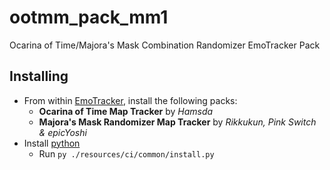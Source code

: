 # ootmm_pack_mm1

 Ocarina of Time/Majora's Mask Combination Randomizer EmoTracker Pack

## Installing

* From within [EmoTracker](http://emotracker.net), install the following packs:
  * **Ocarina of Time Map Tracker** by *Hamsda*
  * **Majora's Mask Randomizer Map Tracker** by *Rikkukun, Pink Switch & epicYoshi*
* Install [python](http://python.org)
  * Run `py ./resources/ci/common/install.py`
